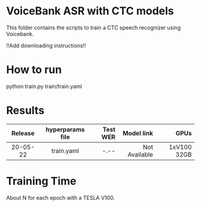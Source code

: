 # VoiceBank ASR with CTC models
This folder contains the scripts to train a CTC speech recognizer using Voicebank.

!!Add downloading instructions!!

# How to run
python train.py train/train.yaml

# Results

| Release | hyperparams file | Test WER | Model link | GPUs |
|:-------------:|:---------------------------:| -----:| -----:| --------:|
| 20-05-22 | train.yaml | -.-- | Not Available | 1xV100 32GB |


# Training Time

About N for each epoch with a  TESLA V100.


